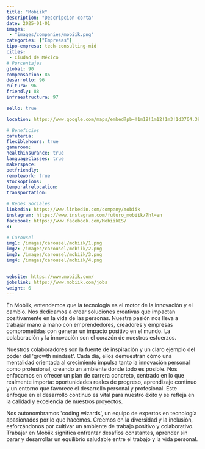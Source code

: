```yaml
---
title: "Mobiik"
description: "Descripcion corta"
date: 2025-01-01
images: 
 - "images/companies/mobiik.png"
categories: ["Empresas"]
tipo-empresa: tech-consulting-mid
cities: 
 - Ciudad de México
# Porcentajes  
global: 90
compensacion: 86
desarrollo: 96
cultura: 96
friendly: 88
infraestructura: 97 

sello: true

location: https://www.google.com/maps/embed?pb=!1m18!1m12!1m3!1d3764.395909898189!2d-99.18317222501534!3d19.352002581910234!2m3!1f0!2f0!3f0!3m2!1i1024!2i768!4f13.1!3m3!1m2!1s0x85d1ff9b3a36d923%3A0x2660d46ddf2f9b24!2sMobiik!5e0!3m2!1ses-419!2smx!4v1738019532673!5m2!1ses-419!2smx

# Beneficios
cafeteria: 
flexiblehours: true
gameroom: 
healthinsurance: true
languageclasses: true
makerspace: 
petfriendly: 
remotework: true
stockoptions: 
temporalrelocation: 
transportation: 

# Redes Sociales
linkedin: https://www.linkedin.com/company/mobiik
instagram: https://www.instagram.com/futuro_mobiik/?hl=en
facebook: https://www.facebook.com/MobiikES/
x: 

# Carousel
img1: /images/carousel/mobiik/1.png
img2: /images/carousel/mobiik/2.png
img3: /images/carousel/mobiik/3.png
img4: /images/carousel/mobiik/4.png


website: https://www.mobiik.com/
jobslink: https://www.mobiik.com/jobs
weight: 6
---
```


En Mobiik, entendemos que la tecnología es el motor de la innovación y el cambio. Nos dedicamos a crear soluciones creativas que impactan positivamente en la vida de las personas. Nuestra pasión nos lleva a trabajar mano a mano con emprendedores, creadores y empresas comprometidas con generar un impacto positivo en el mundo. La colaboración y la innovación son el corazón de nuestros esfuerzos.

Nuestros colaboradores son la fuente de inspiración y un claro ejemplo del poder del 'growth mindset'. Cada día, ellos demuestran cómo una mentalidad orientada al crecimiento impulsa tanto la innovación personal como profesional, creando un ambiente donde todo es posible. Nos enfocamos en ofrecer un plan de carrera concreto, centrado en lo que realmente importa: oportunidades reales de progreso, aprendizaje continuo y un entorno que favorece el desarrollo personal y profesional. Este enfoque en el desarrollo continuo es vital para nuestro éxito y se refleja en la calidad y excelencia de nuestros proyectos.

Nos autonombramos 'coding wizards', un equipo de expertos en tecnología apasionados por lo que hacemos. Creemos en la diversidad y la inclusión, esforzándonos por cultivar un ambiente de trabajo positivo y colaborativo. Trabajar en Mobiik significa enfrentar desafíos constantes, aprender sin parar y desarrollar un equilibrio saludable entre el trabajo y la vida personal.